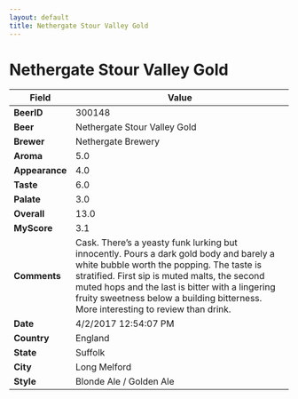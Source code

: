 ```yaml
---
layout: default
title: Nethergate Stour Valley Gold
---
```


# Nethergate Stour Valley Gold

| Field         | Value     |
|---------------|-----------|
| **BeerID** | 300148 |
| **Beer** | Nethergate Stour Valley Gold |
| **Brewer** | Nethergate Brewery |
| **Aroma** | 5.0 |
| **Appearance** | 4.0 |
| **Taste** | 6.0 |
| **Palate** | 3.0 |
| **Overall** | 13.0 |
| **MyScore** | 3.1 |
| **Comments** | Cask. There’s a yeasty funk lurking but innocently. Pours a dark gold body and barely a white bubble worth the popping. The taste is stratified. First sip is muted malts, the second muted hops and the last is bitter with a lingering fruity sweetness below a building bitterness. More interesting to review than drink. |
| **Date** | 4/2/2017 12:54:07 PM |
| **Country** | England |
| **State** | Suffolk |
| **City** | Long Melford |
| **Style** | Blonde Ale / Golden Ale |
